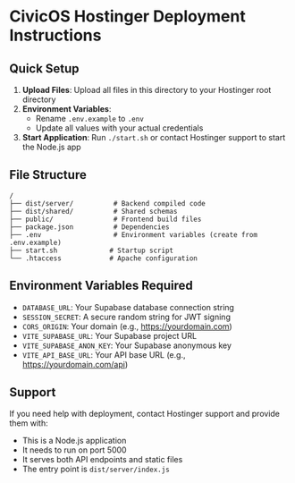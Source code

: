 # CivicOS Hostinger Deployment Instructions

## Quick Setup

1. **Upload Files**: Upload all files in this directory to your Hostinger root directory
2. **Environment Variables**: 
   - Rename `.env.example` to `.env`
   - Update all values with your actual credentials
3. **Start Application**: Run `./start.sh` or contact Hostinger support to start the Node.js app

## File Structure
```
/
├── dist/server/          # Backend compiled code
├── dist/shared/          # Shared schemas
├── public/               # Frontend build files
├── package.json          # Dependencies
├── .env                  # Environment variables (create from .env.example)
├── start.sh             # Startup script
└── .htaccess            # Apache configuration
```

## Environment Variables Required

- `DATABASE_URL`: Your Supabase database connection string
- `SESSION_SECRET`: A secure random string for JWT signing
- `CORS_ORIGIN`: Your domain (e.g., https://yourdomain.com)
- `VITE_SUPABASE_URL`: Your Supabase project URL
- `VITE_SUPABASE_ANON_KEY`: Your Supabase anonymous key
- `VITE_API_BASE_URL`: Your API base URL (e.g., https://yourdomain.com/api)

## Support

If you need help with deployment, contact Hostinger support and provide them with:
- This is a Node.js application
- It needs to run on port 5000
- It serves both API endpoints and static files
- The entry point is `dist/server/index.js`
